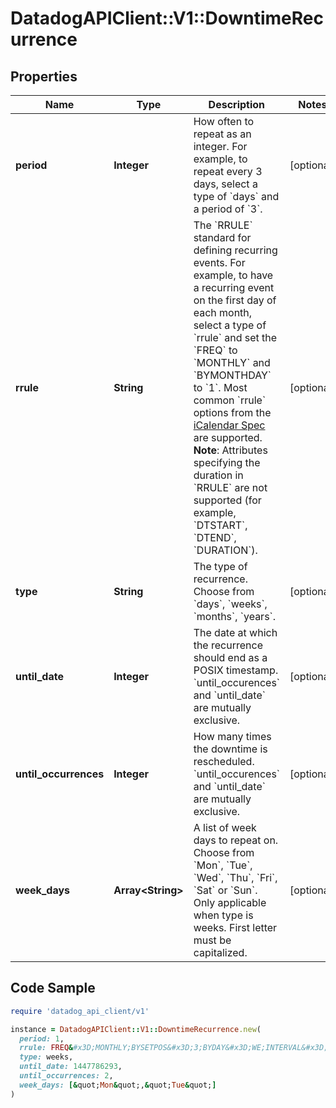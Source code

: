 # DatadogAPIClient::V1::DowntimeRecurrence

## Properties

| Name | Type | Description | Notes |
| ---- | ---- | ----------- | ----- |
| **period** | **Integer** | How often to repeat as an integer. For example, to repeat every 3 days, select a type of &#x60;days&#x60; and a period of &#x60;3&#x60;. | [optional] |
| **rrule** | **String** | The &#x60;RRULE&#x60; standard for defining recurring events. For example, to have a recurring event on the first day of each month, select a type of &#x60;rrule&#x60; and set the &#x60;FREQ&#x60; to &#x60;MONTHLY&#x60; and &#x60;BYMONTHDAY&#x60; to &#x60;1&#x60;. Most common &#x60;rrule&#x60; options from the [iCalendar Spec](https://tools.ietf.org/html/rfc5545) are supported.  **Note**: Attributes specifying the duration in &#x60;RRULE&#x60; are not supported (for example, &#x60;DTSTART&#x60;, &#x60;DTEND&#x60;, &#x60;DURATION&#x60;). | [optional] |
| **type** | **String** | The type of recurrence. Choose from &#x60;days&#x60;, &#x60;weeks&#x60;, &#x60;months&#x60;, &#x60;years&#x60;. | [optional] |
| **until_date** | **Integer** | The date at which the recurrence should end as a POSIX timestamp. &#x60;until_occurences&#x60; and &#x60;until_date&#x60; are mutually exclusive. | [optional] |
| **until_occurrences** | **Integer** | How many times the downtime is rescheduled. &#x60;until_occurences&#x60; and &#x60;until_date&#x60; are mutually exclusive. | [optional] |
| **week_days** | **Array&lt;String&gt;** | A list of week days to repeat on. Choose from &#x60;Mon&#x60;, &#x60;Tue&#x60;, &#x60;Wed&#x60;, &#x60;Thu&#x60;, &#x60;Fri&#x60;, &#x60;Sat&#x60; or &#x60;Sun&#x60;. Only applicable when type is weeks. First letter must be capitalized. | [optional] |

## Code Sample

```ruby
require 'datadog_api_client/v1'

instance = DatadogAPIClient::V1::DowntimeRecurrence.new(
  period: 1,
  rrule: FREQ&#x3D;MONTHLY;BYSETPOS&#x3D;3;BYDAY&#x3D;WE;INTERVAL&#x3D;1,
  type: weeks,
  until_date: 1447786293,
  until_occurrences: 2,
  week_days: [&quot;Mon&quot;,&quot;Tue&quot;]
)
```


